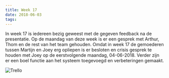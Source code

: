 ```yaml
---
title: Week 17
date: 2018-06-03
tags:
---
```


In week 17 is iedereen bezig geweest met de gegeven feedback na de presentatie. Op de maandag van deze week is er een gesprek met Arthur, Thom en de rest van het team gehouden. Omdat in week 17 de gemoederen tussen Martijn en Joey erg opliepen is er besloten en crisis gesprek te houden met Joey op de eerstvolgende maandag, 04-06-2018. Verder zijn er een boel functie aan het systeem toegevoegd en verbeteringen gemaakt.

![Trello](https://i.imgur.com/78JLp5x.png)
